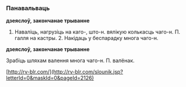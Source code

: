 ### Панавальваць
**дзеяслоў, закончанае трыванне**

1. Наваліць, нагрузіць на каго-, што-н. вялікую колькасць чаго-н. П. галля на кастры. 2. Накідаць у беспарадку многа чаго-н.

**дзеяслоў, закончанае трыванне**

Зрабіць шляхам валення многа чаго-н. П. валёнак.

<a rel="author">[http://rv-blr.com/](http://rv-blr.com/slounik.jsp?letterId=0&maskId=0&pageId=2126)</a>
